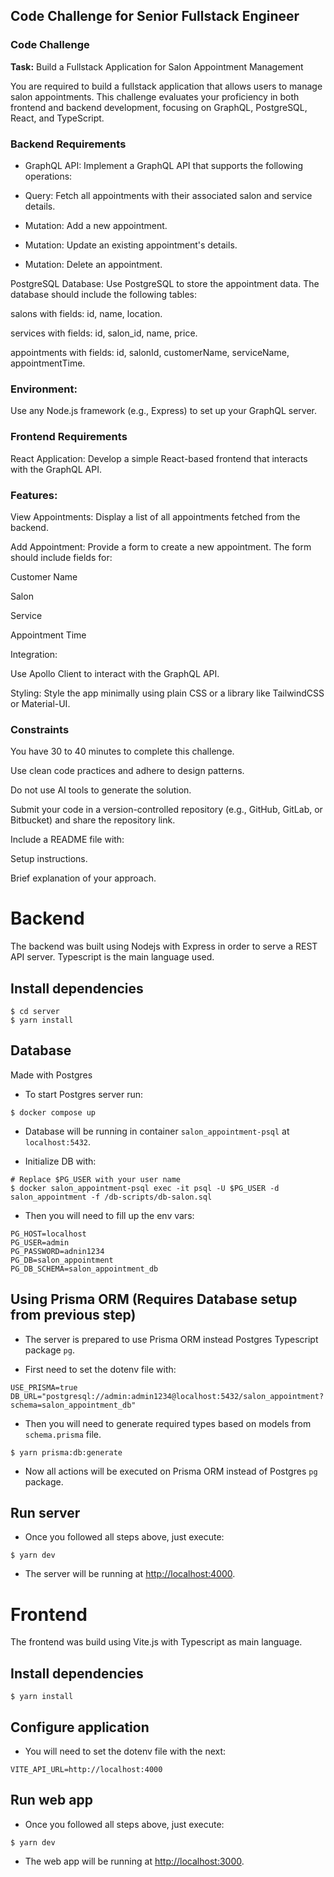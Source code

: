 ## Code Challenge for Senior Fullstack Engineer

### Code Challenge

**Task:** Build a Fullstack Application for Salon Appointment Management

You are required to build a fullstack application that allows users to manage salon appointments. This challenge evaluates your proficiency in both frontend and backend development, focusing on GraphQL, PostgreSQL, React, and TypeScript.

### Backend Requirements

- GraphQL API: Implement a GraphQL API that supports the following operations:

- Query: Fetch all appointments with their associated salon and service details.

- Mutation: Add a new appointment.

- Mutation: Update an existing appointment's details.

- Mutation: Delete an appointment.

PostgreSQL Database: Use PostgreSQL to store the appointment data. The database should include the following tables:

salons with fields: id, name, location.

services with fields: id, salon_id, name, price.

appointments with fields: id, salonId, customerName, serviceName, appointmentTime.

### Environment:

Use any Node.js framework (e.g., Express) to set up your GraphQL server.

### Frontend Requirements

React Application: Develop a simple React-based frontend that interacts with the GraphQL API.

### Features:

View Appointments: Display a list of all appointments fetched from the backend.

Add Appointment: Provide a form to create a new appointment. The form should include fields for:

Customer Name

Salon

Service

Appointment Time

Integration:

Use Apollo Client to interact with the GraphQL API.

Styling: Style the app minimally using plain CSS or a library like TailwindCSS or Material-UI.

### Constraints

You have 30 to 40 minutes to complete this challenge.

Use clean code practices and adhere to design patterns.

Do not use AI tools to generate the solution.

Submit your code in a version-controlled repository (e.g., GitHub, GitLab, or Bitbucket) and share the repository link.

Include a README file with:

Setup instructions.

Brief explanation of your approach.

# Backend

The backend was built using Nodejs with Express in order to serve a REST API server.
Typescript is the main language used.

## Install dependencies

```shell
$ cd server
$ yarn install
```

## Database

Made with Postgres

- To start Postgres server run:

```shell
$ docker compose up
```

- Database will be running in container `salon_appointment-psql` at `localhost:5432`.

- Initialize DB with:
```shell
# Replace $PG_USER with your user name
$ docker salon_appointment-psql exec -it psql -U $PG_USER -d salon_appointment -f /db-scripts/db-salon.sql
```

- Then you will need to fill up the env vars:

```dotenv
PG_HOST=localhost
PG_USER=admin
PG_PASSWORD=adnin1234
PG_DB=salon_appointment
PG_DB_SCHEMA=salon_appointment_db
```

## Using Prisma ORM (Requires Database setup from previous step)

- The server is prepared to use Prisma ORM instead Postgres Typescript package `pg`.

- First need to set the dotenv file with:

```dotenv
USE_PRISMA=true
DB_URL="postgresql://admin:admin1234@localhost:5432/salon_appointment?schema=salon_appointment_db"
```

- Then you will need to generate required types based on models from `schema.prisma` file.

```shell
$ yarn prisma:db:generate
```

- Now all actions will be executed on Prisma ORM instead of Postgres `pg` package.

## Run server

- Once you followed all steps above, just execute:

```shell
$ yarn dev
```

- The server will be running at [http://localhost:4000](http://localhost:4000).

# Frontend

The frontend was build using Vite.js with Typescript as main language.

## Install dependencies

```shell
$ yarn install
```

## Configure application

- You will need to set the dotenv file with the next:

```dotenv
VITE_API_URL=http://localhost:4000
```

## Run web app

- Once you followed all steps above, just execute:

```shell
$ yarn dev
```

- The web app will be running at [http://localhost:3000](http://localhost:3000).
